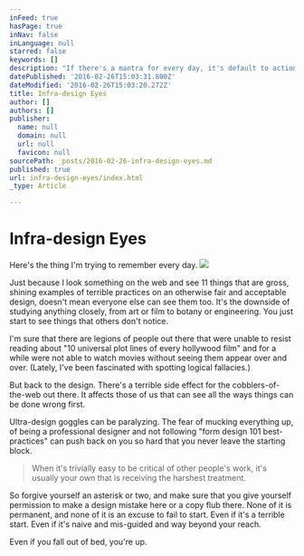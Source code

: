 ```yaml
---
inFeed: true
hasPage: true
inNav: false
inLanguage: null
starred: false
keywords: []
description: "If there's a mantra for every day, it's default to action - even if you have to make hard decisions about where to use your strengths and where to give yourself a break."
datePublished: '2016-02-26T15:03:31.800Z'
dateModified: '2016-02-26T15:03:20.272Z'
title: Infra-design Eyes
author: []
authors: []
publisher:
  name: null
  domain: null
  url: null
  favicon: null
sourcePath: _posts/2016-02-26-infra-design-eyes.md
published: true
url: infra-design-eyes/index.html
_type: Article

---
```

# Infra-design Eyes

Here's the thing I'm trying to remember every day.
![](https://the-grid-user-content.s3-us-west-2.amazonaws.com/f6d7ca7d-8296-4f53-b0af-c4b41951af5b.png)

Just because I look something on the web and see 11 things that are gross, shining examples of terrible practices on an otherwise fair and acceptable design, doesn't mean everyone else can see them too. It's the downside of studying anything closely, from art or film to botany or engineering. You just start to see things that others don't notice.

I'm sure that there are legions of people out there that were unable to resist reading about "10 universal plot lines of every hollywood film" and for a while were not able to watch movies without seeing them appear over and over. (Lately, I've been fascinated with spotting logical fallacies.)

But back to the design. There's a terrible side effect for the cobblers-of-the-web out there. It affects those of us that can see all the ways things can be done wrong first.

Ultra-design goggles can be paralyzing. The fear of mucking everything up, of being a professional designer and not following "form design 101 best-practices" can push back on you so hard that you never leave the starting block.

> When it's trivially easy to be critical of other people's work, it's usually your own that is receiving the harshest treatment.

So forgive yourself an asterisk or two, and make sure that you give yourself permission to make a design mistake here or a copy flub there. None of it is permanent, and none of it is an excuse to fail to start. Even if it's a terrible start. Even if it's naive and mis-guided and way beyond your reach.

Even if you fall out of bed, you're up.